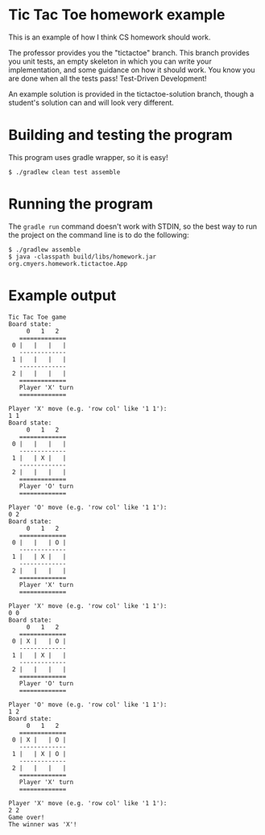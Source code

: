# Tic Tac Toe homework example

This is an example of how I think CS homework should work.

The professor provides you the "tictactoe" branch.  This branch provides you unit tests, an empty skeleton in which you can write your implementation, and some guidance on how it should work.  You know you are done when all the tests pass!  Test-Driven Development!

An example solution is provided in the tictactoe-solution branch, though a student's solution can and will look very different.

# Building and testing the program

This program uses gradle wrapper, so it is easy!

```
$ ./gradlew clean test assemble
```

# Running the program

The `gradle run` command doesn't work with STDIN, so the best way to run the project on the command line is to do the following:

```
$ ./gradlew assemble
$ java -classpath build/libs/homework.jar org.cmyers.homework.tictactoe.App
```

# Example output
```
Tic Tac Toe game
Board state:
     0   1   2
   =============
 0 |   |   |   |
   -------------
 1 |   |   |   |
   -------------
 2 |   |   |   |
   =============
   Player 'X' turn
   =============

Player 'X' move (e.g. 'row col' like '1 1'):
1 1
Board state:
     0   1   2
   =============
 0 |   |   |   |
   -------------
 1 |   | X |   |
   -------------
 2 |   |   |   |
   =============
   Player 'O' turn
   =============

Player 'O' move (e.g. 'row col' like '1 1'):
0 2
Board state:
     0   1   2
   =============
 0 |   |   | O |
   -------------
 1 |   | X |   |
   -------------
 2 |   |   |   |
   =============
   Player 'X' turn
   =============

Player 'X' move (e.g. 'row col' like '1 1'):
0 0
Board state:
     0   1   2
   =============
 0 | X |   | O |
   -------------
 1 |   | X |   |
   -------------
 2 |   |   |   |
   =============
   Player 'O' turn
   =============

Player 'O' move (e.g. 'row col' like '1 1'):
1 2
Board state:
     0   1   2
   =============
 0 | X |   | O |
   -------------
 1 |   | X | O |
   -------------
 2 |   |   |   |
   =============
   Player 'X' turn
   =============

Player 'X' move (e.g. 'row col' like '1 1'):
2 2
Game over!
The winner was 'X'!
```
